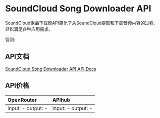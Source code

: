 # SoundCloud Song Downloader API

SoundCloud歌曲下载器API简化了从SoundCloud提取和下载音频内容的过程，轻松满足各种应用需求。

官网: []()

## API文档

[SoundCloud Song Downloader API API Docs](../apis/zh/SoundCloud_Song_Downloader_API.md)

## API价格

| OpenRouter | APIhub |
|:---|:---|
| input: - output: - | input: - output: - |
